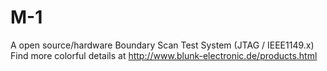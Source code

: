 # M-1
A open source/hardware Boundary Scan Test System (JTAG / IEEE1149.x)
Find more colorful details at
http://www.blunk-electronic.de/products.html
